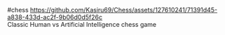#chess
https://github.com/Kasiru69/Chess/assets/127610241/71391d45-a838-433d-ac2f-9b06d0d5f26c <br/>
Classic Human vs Artificial Intelligence chess game

